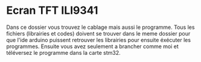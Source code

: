 # Ecran TFT ILI9341
Dans ce dossier vous trouvez le cablage mais aussi le programme.
Tous les fichiers (librairies et codes) doivent se trouver dans le meme dossier pour que l'ide arduino puissent retrouver les librairies pour ensuite éxécuter les programmes.
Ensuite vous avez seulement a brancher comme moi et téléversez le programme dans la carte stm32.
